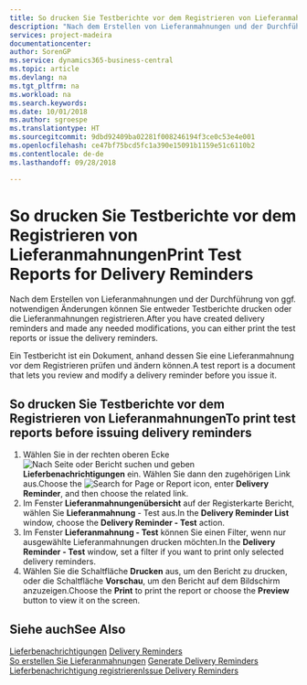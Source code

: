```yaml
---
title: So drucken Sie Testberichte vor dem Registrieren von Lieferanmahnungen
description: "Nach dem Erstellen von Lieferanmahnungen und der Durchführung von ggf. notwendigen Änderungen können Sie entweder Testberichte drucken oder die Lieferanmahnungen registrieren."
services: project-madeira
documentationcenter: 
author: SorenGP
ms.service: dynamics365-business-central
ms.topic: article
ms.devlang: na
ms.tgt_pltfrm: na
ms.workload: na
ms.search.keywords: 
ms.date: 10/01/2018
ms.author: sgroespe
ms.translationtype: HT
ms.sourcegitcommit: 9dbd92409ba02281f008246194f3ce0c53e4e001
ms.openlocfilehash: ce47bf75bcd5fc1a390e15091b1159e51c6110b2
ms.contentlocale: de-de
ms.lasthandoff: 09/28/2018

---
```

# <a name="print-test-reports-for-delivery-reminders"></a><span data-ttu-id="7cb15-103">So drucken Sie Testberichte vor dem Registrieren von Lieferanmahnungen</span><span class="sxs-lookup"><span data-stu-id="7cb15-103">Print Test Reports for Delivery Reminders</span></span>
<span data-ttu-id="7cb15-104">Nach dem Erstellen von Lieferanmahnungen und der Durchführung von ggf. notwendigen Änderungen können Sie entweder Testberichte drucken oder die Lieferanmahnungen registrieren.</span><span class="sxs-lookup"><span data-stu-id="7cb15-104">After you have created delivery reminders and made any needed modifications, you can either print the test reports or issue the delivery reminders.</span></span>  

<span data-ttu-id="7cb15-105">Ein Testbericht ist ein Dokument, anhand dessen Sie eine Lieferanmahnung vor dem Registrieren prüfen und ändern können.</span><span class="sxs-lookup"><span data-stu-id="7cb15-105">A test report is a document that lets you review and modify a delivery reminder before you issue it.</span></span>  

## <a name="to-print-test-reports-before-issuing-delivery-reminders"></a><span data-ttu-id="7cb15-106">So drucken Sie Testberichte vor dem Registrieren von Lieferanmahnungen</span><span class="sxs-lookup"><span data-stu-id="7cb15-106">To print test reports before issuing delivery reminders</span></span>  

1.  <span data-ttu-id="7cb15-107">Wählen Sie in der rechten oberen Ecke ![Nach Seite oder Bericht suchen](../../media/ui-search/search_small.png "Symbol nach Seite oder Bericht suchen") und geben **Lieferbenachrichtigungen** ein. Wählen Sie dann den zugehörigen Link aus.</span><span class="sxs-lookup"><span data-stu-id="7cb15-107">Choose the ![Search for Page or Report](../../media/ui-search/search_small.png "Search for Page or Report icon") icon, enter **Delivery Reminder**, and then choose the related link.</span></span>  
2.  <span data-ttu-id="7cb15-108">Im Fenster **Lieferanmahnungenübersicht** auf der Registerkarte Bericht, wählen Sie **Lieferanmahnung** - Test aus.</span><span class="sxs-lookup"><span data-stu-id="7cb15-108">In the **Delivery Reminder List** window, choose the **Delivery Reminder - Test** action.</span></span>  
3.  <span data-ttu-id="7cb15-109">Im Fenster **Lieferanmahnung - Test** können Sie einen Filter, wenn nur ausgewählte Lieferanmahnungen drucken möchten.</span><span class="sxs-lookup"><span data-stu-id="7cb15-109">In the **Delivery Reminder - Test** window, set a filter if you want to print only selected delivery reminders.</span></span>  
4.  <span data-ttu-id="7cb15-110">Wählen Sie die Schaltfläche **Drucken** aus, um den Bericht zu drucken, oder die Schaltfläche **Vorschau**, um den Bericht auf dem Bildschirm anzuzeigen.</span><span class="sxs-lookup"><span data-stu-id="7cb15-110">Choose the **Print** to print the report or choose the **Preview** button to view it on the screen.</span></span>  

## <a name="see-also"></a><span data-ttu-id="7cb15-111">Siehe auch</span><span class="sxs-lookup"><span data-stu-id="7cb15-111">See Also</span></span>  
 <span data-ttu-id="7cb15-112">[Lieferbenachrichtigungen](delivery-reminders.md) </span><span class="sxs-lookup"><span data-stu-id="7cb15-112">[Delivery Reminders](delivery-reminders.md) </span></span>  
 <span data-ttu-id="7cb15-113">[So erstellen Sie Lieferanmahnungen](how-to-generate-delivery-reminders.md) </span><span class="sxs-lookup"><span data-stu-id="7cb15-113">[Generate Delivery Reminders](how-to-generate-delivery-reminders.md) </span></span>  
 [<span data-ttu-id="7cb15-114">Lieferbenachrichtigung registrieren</span><span class="sxs-lookup"><span data-stu-id="7cb15-114">Issue Delivery Reminders</span></span>](how-to-issue-delivery-reminders.md)


